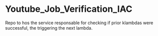 # Youtube_Job_Verification_IAC
Repo to hos the service responsable for checking if prior klambdas were successful, the triggering the next lambda. 
